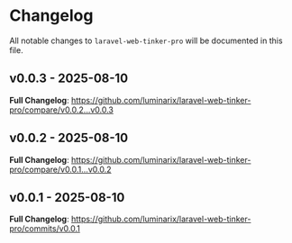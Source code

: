 # Changelog

All notable changes to `laravel-web-tinker-pro` will be documented in this file.

## v0.0.3 - 2025-08-10

**Full Changelog**: https://github.com/luminarix/laravel-web-tinker-pro/compare/v0.0.2...v0.0.3

## v0.0.2 - 2025-08-10

**Full Changelog**: https://github.com/luminarix/laravel-web-tinker-pro/compare/v0.0.1...v0.0.2

## v0.0.1 - 2025-08-10

**Full Changelog**: https://github.com/luminarix/laravel-web-tinker-pro/commits/v0.0.1
